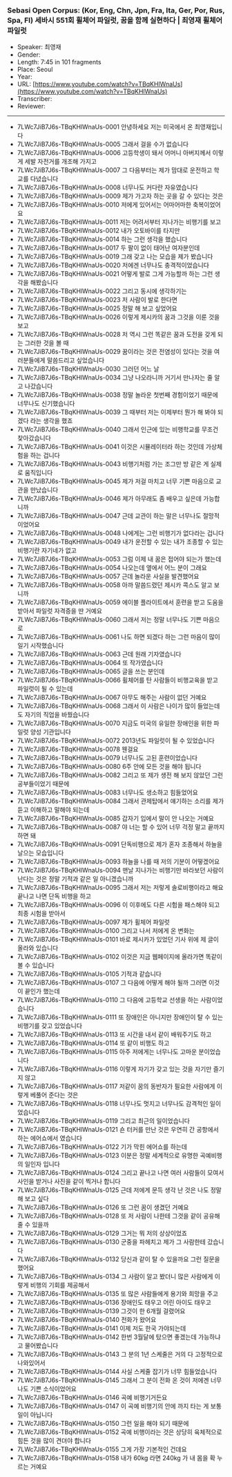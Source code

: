 ### Sebasi Open Corpus: (Kor, Eng, Chn, Jpn, Fra, Ita, Ger, Por, Rus, Spa, Fl) 세바시 551회 휠체어 파일럿, 꿈을 함께 실현하다 | 최영재 휠체어 파일럿

- Speaker: 최영재
- Gender: 
- Length: 7:45 in 101 fragments
- Place: Seoul
- Year: 
- URL: [https://www.youtube.com/watch?v=TBqKHlWnaUs](https://www.youtube.com/watch?v=TBqKHlWnaUs)
- Transcriber: 
- Reviewer: 

---

- 7LWc7JiB7J6s-TBqKHlWnaUs-0001 안녕하세요 저는 미국에서 온 최영재입니다
- 7LWc7JiB7J6s-TBqKHlWnaUs-0005 그래서 걸을 수가 없습니다
- 7LWc7JiB7J6s-TBqKHlWnaUs-0006 고등학생이 돼서 어머니 아버지께서 이렇게 세발 자전거를 개조해 가지고
- 7LWc7JiB7J6s-TBqKHlWnaUs-0007 그 다음부터는 제가 맘대로 운전하고 학교를 다녔습니다
- 7LWc7JiB7J6s-TBqKHlWnaUs-0008 너무나도 커다란 자유였습니다
- 7LWc7JiB7J6s-TBqKHlWnaUs-0009 제가 가고자 하는 곳을 갈 수 있다는 것은
- 7LWc7JiB7J6s-TBqKHlWnaUs-0010 저에게 있어서는 어마어마한 축복이었어요
- 7LWc7JiB7J6s-TBqKHlWnaUs-0011 저는 어려서부터 지나가는 비행기를 보고
- 7LWc7JiB7J6s-TBqKHlWnaUs-0012 내가 오토바이를 타지만
- 7LWc7JiB7J6s-TBqKHlWnaUs-0014 하는 그런 생각을 했습니다
- 7LWc7JiB7J6s-TBqKHlWnaUs-0017 두 팔이 없이 태어난 여자분인데
- 7LWc7JiB7J6s-TBqKHlWnaUs-0019 그래 갖고 나는 모습을 제가 봤습니다
- 7LWc7JiB7J6s-TBqKHlWnaUs-0020 저에겐 너무나도 충격적이었습니다
- 7LWc7JiB7J6s-TBqKHlWnaUs-0021 어떻게 발로 그게 가능할까 하는 그런 생각을 해봤습니다
- 7LWc7JiB7J6s-TBqKHlWnaUs-0022 그리고 동시에 생각하기는
- 7LWc7JiB7J6s-TBqKHlWnaUs-0023 저 사람이 발로 한다면
- 7LWc7JiB7J6s-TBqKHlWnaUs-0025 정말 해 보고 싶었어요
- 7LWc7JiB7J6s-TBqKHlWnaUs-0026 이렇게 제시카의 꿈과 그것을 이룬 것을 보고
- 7LWc7JiB7J6s-TBqKHlWnaUs-0028 저 역시 그런 똑같은 꿈과 도전을 갖게 되는 그러한 것을 볼 때
- 7LWc7JiB7J6s-TBqKHlWnaUs-0029 꿈이라는 것은 전염성이 있다는 것을 여러분들에게 말씀드리고 싶었습니다
- 7LWc7JiB7J6s-TBqKHlWnaUs-0030 그러던 어느 날
- 7LWc7JiB7J6s-TBqKHlWnaUs-0034 그냥 나오라니까 거기서 만나자는 줄 알고 나갔습니다
- 7LWc7JiB7J6s-TBqKHlWnaUs-0038 정말 놀라운 첫번째 경험이었기 때문에 너무나도 신기했습니다
- 7LWc7JiB7J6s-TBqKHlWnaUs-0039 그 때부터 저는 이제부터 뭔가 해 봐야 되겠다 라는 생각을 했죠
- 7LWc7JiB7J6s-TBqKHlWnaUs-0040 그래서 인근에 있는 비행학교를 무조건 찾아갔습니다
- 7LWc7JiB7J6s-TBqKHlWnaUs-0041 이것은 시뮬레이터라 하는 것인데 가상체험을 하는 겁니다
- 7LWc7JiB7J6s-TBqKHlWnaUs-0043 비행기처럼 가는 조그만 방 같은 게 실제로 움직입니다
- 7LWc7JiB7J6s-TBqKHlWnaUs-0045 제가 저걸 마치고 너무 기쁜 마음으로 교관을 만났습니다
- 7LWc7JiB7J6s-TBqKHlWnaUs-0046 제가 아무래도 좀 배우고 싶은데 가능합니까
- 7LWc7JiB7J6s-TBqKHlWnaUs-0047 근데 교관이 하는 말은 너무나도 절망적이었어요
- 7LWc7JiB7J6s-TBqKHlWnaUs-0048 나에게는 그런 비행기가 없다라는 겁니다
- 7LWc7JiB7J6s-TBqKHlWnaUs-0049 내가 운전할 수 있는 내가 조종할 수 있는 비행기란 자기네가 없고
- 7LWc7JiB7J6s-TBqKHlWnaUs-0053 그럼 이제 내 꿈은 접어야 되는가 했는데
- 7LWc7JiB7J6s-TBqKHlWnaUs-0054 나오는데 옆에서 어느 분이 그래요
- 7LWc7JiB7J6s-TBqKHlWnaUs-0057 근데 놀라운 사실을 발견했어요
- 7LWc7JiB7J6s-TBqKHlWnaUs-0058 아까 말씀드렸던 제시카 콕스도 알고 보니까
- 7LWc7JiB7J6s-TBqKHlWnaUs-0059 에이블 플라이트에서 훈련을 받고 도움을 받아서 파일럿 자격증을 딴 거예요
- 7LWc7JiB7J6s-TBqKHlWnaUs-0060 그래서 저는 정말 너무나도 기쁜 마음으로
- 7LWc7JiB7J6s-TBqKHlWnaUs-0061 나도 하면 되겠다 하는 그런 마음이 많이 일기 시작했습니다
- 7LWc7JiB7J6s-TBqKHlWnaUs-0063 근데 원래 기자였습니다
- 7LWc7JiB7J6s-TBqKHlWnaUs-0064 또 작가였습니다
- 7LWc7JiB7J6s-TBqKHlWnaUs-0065 글을 쓰는 분인데
- 7LWc7JiB7J6s-TBqKHlWnaUs-0066 휠체어를 탄 사람들이 비행교육을 받고 파일럿이 될 수 있는데
- 7LWc7JiB7J6s-TBqKHlWnaUs-0067 아무도 해주는 사람이 없던 거예요
- 7LWc7JiB7J6s-TBqKHlWnaUs-0068 그래서 이 사람은 나이가 많이 들었는데도 자기의 직업을 바꿨습니다
- 7LWc7JiB7J6s-TBqKHlWnaUs-0070 지금도 미국의 유일한 장애인을 위한 파일럿 양성 기관입니다
- 7LWc7JiB7J6s-TBqKHlWnaUs-0072 2013년도 파일럿이 될 수 있었습니다
- 7LWc7JiB7J6s-TBqKHlWnaUs-0078 웬걸요
- 7LWc7JiB7J6s-TBqKHlWnaUs-0079 너무나도 고된 훈련이었습니다
- 7LWc7JiB7J6s-TBqKHlWnaUs-0080 6주 안에 모든 것을 해야 됩니다
- 7LWc7JiB7J6s-TBqKHlWnaUs-0082 그리고 또 제가 생전 해 보지 않았던 그런 공부들이었기 때문에
- 7LWc7JiB7J6s-TBqKHlWnaUs-0083 너무나도 생소하고 힘들었어요
- 7LWc7JiB7J6s-TBqKHlWnaUs-0084 그래서 관제탑에서 얘기하는 소리를 제가 듣고 이해하고 말해야 되는데
- 7LWc7JiB7J6s-TBqKHlWnaUs-0085 갑자기 입에서 말이 안 나오는 거예요
- 7LWc7JiB7J6s-TBqKHlWnaUs-0087 야 너는 할 수 있어 너무 걱정 말고 끝까지 하면 돼
- 7LWc7JiB7J6s-TBqKHlWnaUs-0091 단독비행으로 제가 혼자 조종해서 하늘을 날으는 모습입니다
- 7LWc7JiB7J6s-TBqKHlWnaUs-0093 하늘을 나를 때 저의 기분이 어떻겠어요
- 7LWc7JiB7J6s-TBqKHlWnaUs-0094 맨날 지나가는 비행기만 바라보던 사람이 난다는 것은 정말 기적과 같은 일 아니겠습니까
- 7LWc7JiB7J6s-TBqKHlWnaUs-0095 그래서 저는 저렇게 솔로비행이라고 해요 끝나고 나면 단독 비행을 하고
- 7LWc7JiB7J6s-TBqKHlWnaUs-0096 이 이후에도 다른 시험을 패스해야 되고 최종 시험을 받아서
- 7LWc7JiB7J6s-TBqKHlWnaUs-0097 제가 휠체어 파일럿
- 7LWc7JiB7J6s-TBqKHlWnaUs-0100 그리고 나서 저에게 온 변화는
- 7LWc7JiB7J6s-TBqKHlWnaUs-0101 바로 제시카가 있었던 기사 위에 제 글이 올라와 있습니다
- 7LWc7JiB7J6s-TBqKHlWnaUs-0102 이것은 지금 웹페이지에 올라가면 똑같이 볼 수 있습니다
- 7LWc7JiB7J6s-TBqKHlWnaUs-0105 기적과 같습니다
- 7LWc7JiB7J6s-TBqKHlWnaUs-0107 그 다음에 어떻게 해야 될까 그러면 이것이 끝인가 했는데
- 7LWc7JiB7J6s-TBqKHlWnaUs-0110 그 다음에 고등학교 선생을 하는 사람이었습니다
- 7LWc7JiB7J6s-TBqKHlWnaUs-0111 또 장애인은 아니지만 장애인이 탈 수 있는 비행기를 갖고 있었습니다
- 7LWc7JiB7J6s-TBqKHlWnaUs-0113 또 시간을 내서 같이 배워주기도 하고
- 7LWc7JiB7J6s-TBqKHlWnaUs-0114 또 같이 비행도 하고
- 7LWc7JiB7J6s-TBqKHlWnaUs-0115 아주 저에게는 너무나도 고마운 분이었습니다
- 7LWc7JiB7J6s-TBqKHlWnaUs-0116 이렇게 자기가 갖고 있는 것을 자기만 즐기지 않고
- 7LWc7JiB7J6s-TBqKHlWnaUs-0117 저같이 꿈의 동반자가 필요한 사람에게 이렇게 베풀어 준다는 것은
- 7LWc7JiB7J6s-TBqKHlWnaUs-0118 너무나도 멋지고 너무나도 감격적인 일이었습니다
- 7LWc7JiB7J6s-TBqKHlWnaUs-0119 그리고 최근의 일이었습니다
- 7LWc7JiB7J6s-TBqKHlWnaUs-0121 숀 터커를 만난 것은 우연히 간 공항에서 하는 에어쇼에서 였습니다
- 7LWc7JiB7J6s-TBqKHlWnaUs-0122 기가 막힌 에어쇼를 하는데
- 7LWc7JiB7J6s-TBqKHlWnaUs-0123 이분은 정말 세계적으로 유명한 곡예비행의 일인자 입니다
- 7LWc7JiB7J6s-TBqKHlWnaUs-0124 그리고 끝나고 나면 여러 사람들이 모여서 사인을 받거나 사진을 같이 찍거나 합니다
- 7LWc7JiB7J6s-TBqKHlWnaUs-0125 근데 저에게 문득 생각 난 것은 나도 정말 해 보고 싶다
- 7LWc7JiB7J6s-TBqKHlWnaUs-0126 또 그런 꿈이 생겼던 거예요
- 7LWc7JiB7J6s-TBqKHlWnaUs-0128 또 저 사람이 나한테 그것을 같이 공유해 줄 수 있을까
- 7LWc7JiB7J6s-TBqKHlWnaUs-0129 그거는 뭐 저의 상상이었죠
- 7LWc7JiB7J6s-TBqKHlWnaUs-0130 군중을 파헤치고 제가 그 사람한테 갔습니다
- 7LWc7JiB7J6s-TBqKHlWnaUs-0132 당신과 같이 탈 수 있을까요 그런 질문을 했어요
- 7LWc7JiB7J6s-TBqKHlWnaUs-0134 그 사람이 알고 봤더니 많은 사람에게 이렇게 비행의 기회를 제공해서
- 7LWc7JiB7J6s-TBqKHlWnaUs-0135 또 많은 사람들에게 용기와 희망을 주고
- 7LWc7JiB7J6s-TBqKHlWnaUs-0136 장애인도 태우고 어린 아이도 태우고
- 7LWc7JiB7J6s-TBqKHlWnaUs-0139 그것이 한 6개월 걸렸어요
- 7LWc7JiB7J6s-TBqKHlWnaUs-0140 전화가 왔어요
- 7LWc7JiB7J6s-TBqKHlWnaUs-0141 이제 저도 한국 가야되는데
- 7LWc7JiB7J6s-TBqKHlWnaUs-0142 한번 3월달에 탔으면 좋겠는데 가능하냐고 물어봤습니다
- 7LWc7JiB7J6s-TBqKHlWnaUs-0143 그 분의 1년 스케줄은 거의 다 고정적으로 나와있어서
- 7LWc7JiB7J6s-TBqKHlWnaUs-0144 사실 스케줄 잡기가 너무 힘들었습니다
- 7LWc7JiB7J6s-TBqKHlWnaUs-0145 그래서 그 분이 전화 온 것이 저에겐 너무나도 기쁜 소식이었어요
- 7LWc7JiB7J6s-TBqKHlWnaUs-0146 곡예 비행기거든요
- 7LWc7JiB7J6s-TBqKHlWnaUs-0147 이 곡예 비행기의 안에 까지 타는 게 보통 일이 아닙니다
- 7LWc7JiB7J6s-TBqKHlWnaUs-0150 그런 일을 해야 되기 때문에
- 7LWc7JiB7J6s-TBqKHlWnaUs-0152 곡예 비행이라는 것은 상당히 육체적으로 힘든 것을 많이 견뎌야 합니다
- 7LWc7JiB7J6s-TBqKHlWnaUs-0155 그게 가장 기본적인 건데요
- 7LWc7JiB7J6s-TBqKHlWnaUs-0158 내가 60kg 라면 240kg 가 내 몸을 확 누르는 거예요
